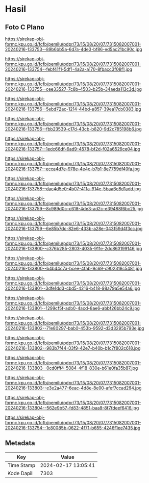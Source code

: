 # Hasil

## Foto C Plano

https://sirekap-obj-formc.kpu.go.id/fcfb/pemilu/pdpr/73/15/08/20/07/7315082007001-20240216-133753--89b6bb5a-6d7a-4de3-bf86-ed5ac21bc90c.jpg

https://sirekap-obj-formc.kpu.go.id/fcfb/pemilu/pdpr/73/15/08/20/07/7315082007001-20240216-133754--febf41f1-5df1-4a2a-a170-8fbacc3f08f1.jpg

https://sirekap-obj-formc.kpu.go.id/fcfb/pemilu/pdpr/73/15/08/20/07/7315082007001-20240216-133755--cee33527-7c8b-4503-b25b-34aeda113c3d.jpg

https://sirekap-obj-formc.kpu.go.id/fcfb/pemilu/pdpr/73/15/08/20/07/7315082007001-20240216-133756--5ebd72ac-1214-44bd-a857-39ea17cb0383.jpg

https://sirekap-obj-formc.kpu.go.id/fcfb/pemilu/pdpr/73/15/08/20/07/7315082007001-20240216-133756--fbb23539-c17d-43cb-b820-9d2c785198b6.jpg

https://sirekap-obj-formc.kpu.go.id/fcfb/pemilu/pdpr/73/15/08/20/07/7315082007001-20240216-133757--1edc66df-6ad9-4578-bf2d-f02a6529ce04.jpg

https://sirekap-obj-formc.kpu.go.id/fcfb/pemilu/pdpr/73/15/08/20/07/7315082007001-20240216-133757--ecca4d7e-978e-4e4c-b7b1-8e7759df40fa.jpg

https://sirekap-obj-formc.kpu.go.id/fcfb/pemilu/pdpr/73/15/08/20/07/7315082007001-20240216-133758--dac4d5e0-4b07-411a-914e-5baa6e8d1add.jpg

https://sirekap-obj-formc.kpu.go.id/fcfb/pemilu/pdpr/73/15/08/20/07/7315082007001-20240216-133759--8c989d0c-c618-4de3-ad2c-e39488f6bc25.jpg

https://sirekap-obj-formc.kpu.go.id/fcfb/pemilu/pdpr/73/15/08/20/07/7315082007001-20240216-133759--6e85b7dc-82e6-433b-a28e-043f59d4f3cc.jpg

https://sirekap-obj-formc.kpu.go.id/fcfb/pemilu/pdpr/73/15/08/20/07/7315082007001-20240216-133800--c376b285-2803-4035-911e-2dc863199146.jpg

https://sirekap-obj-formc.kpu.go.id/fcfb/pemilu/pdpr/73/15/08/20/07/7315082007001-20240216-133800--b4b44c7a-bcee-4fab-9c69-c902318c5481.jpg

https://sirekap-obj-formc.kpu.go.id/fcfb/pemilu/pdpr/73/15/08/20/07/7315082007001-20240216-133801--3dfe1dd3-cbd5-4216-b418-98a79a5e54a6.jpg

https://sirekap-obj-formc.kpu.go.id/fcfb/pemilu/pdpr/73/15/08/20/07/7315082007001-20240216-133801--1299cf5f-adb0-4acd-8ae6-abbf26bb24c9.jpg

https://sirekap-obj-formc.kpu.go.id/fcfb/pemilu/pdpr/73/15/08/20/07/7315082007001-20240216-133802--71e80297-bab0-453b-9592-d3d3295b793e.jpg

https://sirekap-obj-formc.kpu.go.id/fcfb/pemilu/pdpr/73/15/08/20/07/7315082007001-20240216-133802--983b7f44-03f9-42e7-b40b-b1c7f802c618.jpg

https://sirekap-obj-formc.kpu.go.id/fcfb/pemilu/pdpr/73/15/08/20/07/7315082007001-20240216-133803--0cd0fff4-5084-4f18-830e-b61e0fa35b87.jpg

https://sirekap-obj-formc.kpu.go.id/fcfb/pemilu/pdpr/73/15/08/20/07/7315082007001-20240216-133803--e3e2a477-6eac-4d8e-8e00-afef7ccad264.jpg

https://sirekap-obj-formc.kpu.go.id/fcfb/pemilu/pdpr/73/15/08/20/07/7315082007001-20240216-133804--562e9b57-fd83-4851-baa8-8f7fdeef6416.jpg

https://sirekap-obj-formc.kpu.go.id/fcfb/pemilu/pdpr/73/15/08/20/07/7315082007001-20240216-133754--1c80085b-0622-4f71-b655-4246f1ee7435.jpg


## Metadata

| Key        | Value               |
| ---------- | ------------------- |
| Time Stamp | 2024-02-17 13:05:41 |
| Kode Dapil | 7303                |



